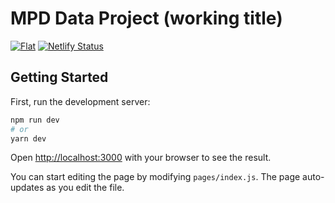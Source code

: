 # MPD Data Project (working title)

[![Flat](https://github.com/kanadgupta/mpd-data/actions/workflows/flat.yml/badge.svg?event=schedule)](https://github.com/kanadgupta/mpd-data/actions/workflows/flat.yml) [![Netlify Status](https://api.netlify.com/api/v1/badges/4a006874-d88b-4183-88e5-4e4f8da1985d/deploy-status)](https://app.netlify.com/sites/silly-archimedes-999307/deploys)

## Getting Started

First, run the development server:

```bash
npm run dev
# or
yarn dev
```

Open [http://localhost:3000](http://localhost:3000) with your browser to see the result.

You can start editing the page by modifying `pages/index.js`. The page auto-updates as you edit the file.
